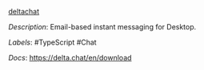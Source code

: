 [deltachat](https://github.com/deltachat/deltachat-desktop)

*Description*: Email-based instant messaging for Desktop.

*Labels*: #TypeScript #Chat

*Docs*: https://delta.chat/en/download
